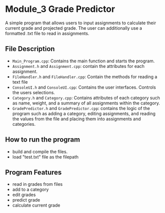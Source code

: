 # Module_3 Grade Predictor
A simple program that allows users to input assignments to calculate their current grade and projected grade. The user can additionally use a formatted .txt file to read in assignments.

## File Description
- `Main_Program.cpp`: Contains the main function and starts the program.
- `Assignment.h` and `Assignment.cpp`: contain the attributes for each assignment.
- `FileHandler.h` and `FileHandler.cpp`: Contain the methods for reading a text file  
- `ConsoleUI.h` and `ConsoleUI.cpp`: Contains the user interfaces. Controls the users selections.
- `Category.h` and `Category.cpp`: Contains attributes of each category such as name, weight, and a summary of all assignments within the category.
- `GradePredictor.h` and `GradePredictor.cpp`: contains the logic of the program such as adding a category, editing assignments, and reading the values from the file and placing them into assignments and categories.
## How to run the program
- build and compile the files.
- load "test.txt" file as the filepath
## Program Features
- read in grades from files
- add to a category
- edit grades
- predict grade
- calculate current grade
